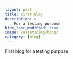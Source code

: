 ```yaml
---
layout: post
title: First Blog
description: >
    For a testing purpose
hide_last_modified: true
image: /assets/img/blog/
category: [blog]
---
```


First blog for a testing purpose